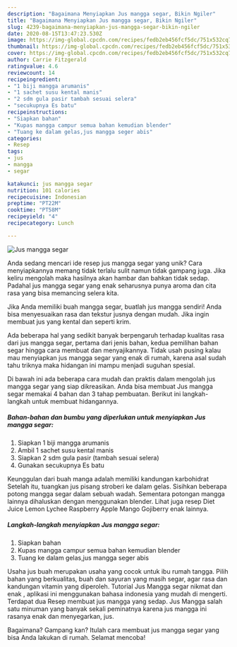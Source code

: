 ```yaml
---
description: "Bagaimana Menyiapkan Jus mangga segar, Bikin Ngiler"
title: "Bagaimana Menyiapkan Jus mangga segar, Bikin Ngiler"
slug: 4239-bagaimana-menyiapkan-jus-mangga-segar-bikin-ngiler
date: 2020-08-15T13:47:23.530Z
image: https://img-global.cpcdn.com/recipes/fedb2eb456fcf5dc/751x532cq70/jus-mangga-segar-foto-resep-utama.jpg
thumbnail: https://img-global.cpcdn.com/recipes/fedb2eb456fcf5dc/751x532cq70/jus-mangga-segar-foto-resep-utama.jpg
cover: https://img-global.cpcdn.com/recipes/fedb2eb456fcf5dc/751x532cq70/jus-mangga-segar-foto-resep-utama.jpg
author: Carrie Fitzgerald
ratingvalue: 4.6
reviewcount: 14
recipeingredient:
- "1 biji mangga arumanis"
- "1 sachet susu kental manis"
- "2 sdm gula pasir tambah sesuai selera"
- "secukupnya Es batu"
recipeinstructions:
- "Siapkan bahan"
- "Kupas mangga campur semua bahan kemudian blender"
- "Tuang ke dalam gelas,jus mangga seger abis"
categories:
- Resep
tags:
- jus
- mangga
- segar

katakunci: jus mangga segar 
nutrition: 101 calories
recipecuisine: Indonesian
preptime: "PT22M"
cooktime: "PT58M"
recipeyield: "4"
recipecategory: Lunch

---
```



![Jus mangga segar](https://img-global.cpcdn.com/recipes/fedb2eb456fcf5dc/751x532cq70/jus-mangga-segar-foto-resep-utama.jpg)

Anda sedang mencari ide resep jus mangga segar yang unik? Cara menyiapkannya memang tidak terlalu sulit namun tidak gampang juga. Jika keliru mengolah maka hasilnya akan hambar dan bahkan tidak sedap. Padahal jus mangga segar yang enak seharusnya punya aroma dan cita rasa yang bisa memancing selera kita.

Jika Anda memiliki buah mangga segar, buatlah jus mangga sendiri! Anda bisa menyesuaikan rasa dan tekstur jusnya dengan mudah. Jika ingin membuat jus yang kental dan seperti krim.

Ada beberapa hal yang sedikit banyak berpengaruh terhadap kualitas rasa dari jus mangga segar, pertama dari jenis bahan, kedua pemilihan bahan segar hingga cara membuat dan menyajikannya. Tidak usah pusing kalau mau menyiapkan jus mangga segar yang enak di rumah, karena asal sudah tahu triknya maka hidangan ini mampu menjadi suguhan spesial.


Di bawah ini ada beberapa cara mudah dan praktis dalam mengolah jus mangga segar yang siap dikreasikan. Anda bisa membuat Jus mangga segar memakai 4 bahan dan 3 tahap pembuatan. Berikut ini langkah-langkah untuk membuat hidangannya.

<!--inarticleads1-->

##### Bahan-bahan dan bumbu yang diperlukan untuk menyiapkan Jus mangga segar:

1. Siapkan 1 biji mangga arumanis
1. Ambil 1 sachet susu kental manis
1. Siapkan 2 sdm gula pasir (tambah sesuai selera)
1. Gunakan secukupnya Es batu


Keunggulan dari buah manga adalah memiliki kandungan karbohidrat Setelah itu, tuangkan jus pisang stroberi ke dalam gelas. Sisihkan beberapa potong mangga segar dalam sebuah wadah. Sementara potongan mangga lainnya dihaluskan dengan menggunakan blender. Lihat juga resep Diet Juice Lemon Lychee Raspberry Apple Mango Gojiberry enak lainnya. 

<!--inarticleads2-->

##### Langkah-langkah menyiapkan Jus mangga segar:

1. Siapkan bahan
1. Kupas mangga campur semua bahan kemudian blender
1. Tuang ke dalam gelas,jus mangga seger abis


Usaha jus buah merupakan usaha yang cocok untuk ibu rumah tangga. Pilih bahan yang berkualitas, buah dan sayuran yang masih segar, agar rasa dan kandungan vitamin yang diperoleh. Tutorial Jus Mangga segar nikmat dan enak , aplikasi ini menggunakan bahasa indonesia yang mudah di mengerti. Terdapat dua Resep membuat jus mangga yang sedap. Jus Mangga salah satu minuman yang banyak sekali peminatnya karena jus mangga ini rasanya enak dan menyegarkan, jus. 

Bagaimana? Gampang kan? Itulah cara membuat jus mangga segar yang bisa Anda lakukan di rumah. Selamat mencoba!
